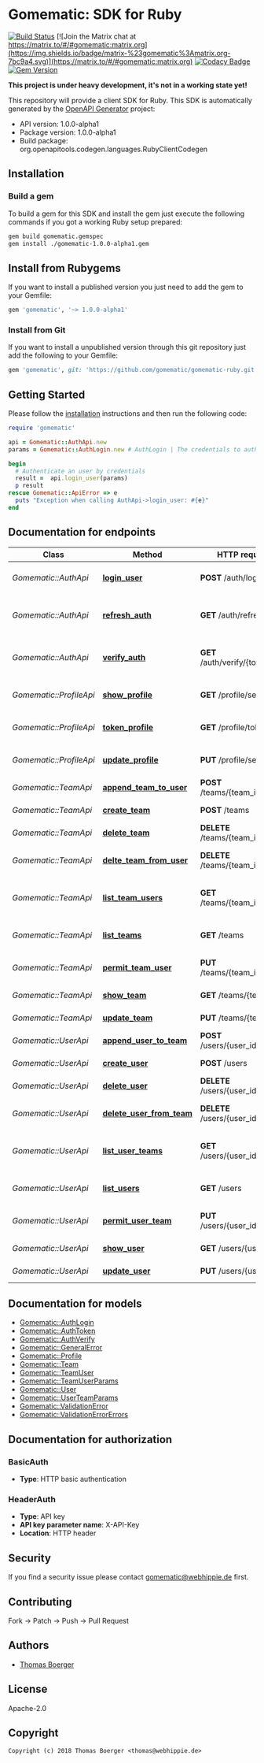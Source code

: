# Gomematic: SDK for Ruby

[![Build Status](https://cloud.drone.io/api/badges/gomematic/gomematic-ruby/status.svg)](https://cloud.drone.io/gomematic/gomematic-ruby)
[![Join the Matrix chat at https://matrix.to/#/#gomematic:matrix.org](https://img.shields.io/badge/matrix-%23gomematic%3Amatrix.org-7bc9a4.svg)](https://matrix.to/#/#gomematic:matrix.org)
[![Codacy Badge](https://api.codacy.com/project/badge/Grade/09ea59d774a94a4ab35ecfc14aed5720)](https://www.codacy.com/app/gomematic/gomematic-ruby?utm_source=github.com&amp;utm_medium=referral&amp;utm_content=gomematic/gomematic-ruby&amp;utm_campaign=Badge_Grade)
[![Gem Version](https://badge.fury.io/rb/gomematic.svg)](https://badge.fury.io/rb/gomematic)

**This project is under heavy development, it's not in a working state yet!**

This repository will provide a client SDK for Ruby. This SDK is automatically generated by the [OpenAPI Generator](https://openapi-generator.tech) project:

- API version: 1.0.0-alpha1
- Package version: 1.0.0-alpha1
- Build package: org.openapitools.codegen.languages.RubyClientCodegen


## Installation


### Build a gem

To build a gem for this SDK and install the gem just execute the following commands if you got a working Ruby setup prepared:

```bash
gem build gomematic.gemspec
gem install ./gomematic-1.0.0-alpha1.gem
```


## Install from Rubygems

If you want to install a published version you just need to add the gem to your Gemfile:

```ruby
gem 'gomematic', '~> 1.0.0-alpha1'
```


### Install from Git

If you want to install a unpublished version through this git repository just add the following to your Gemfile:

```ruby
gem 'gomematic', git: 'https://github.com/gomematic/gomematic-ruby.git'
```


## Getting Started

Please follow the [installation](#installation) instructions and then run the following code:

```ruby
require 'gomematic'

api = Gomematic::AuthApi.new
params = Gomematic::AuthLogin.new # AuthLogin | The credentials to authenticate

begin
  # Authenticate an user by credentials
  result =  api.login_user(params)
  p result
rescue Gomematic::ApiError => e
  puts "Exception when calling AuthApi->login_user: #{e}"
end

```


## Documentation for endpoints

Class | Method | HTTP request | Description
------------ | ------------- | ------------- | -------------
*Gomematic::AuthApi* | [**login_user**](docs/AuthApi.md#login_user) | **POST** /auth/login | Authenticate an user by credentials
*Gomematic::AuthApi* | [**refresh_auth**](docs/AuthApi.md#refresh_auth) | **GET** /auth/refresh | Refresh an auth token before it expires
*Gomematic::AuthApi* | [**verify_auth**](docs/AuthApi.md#verify_auth) | **GET** /auth/verify/{token} | Verify validity for an authentication token
*Gomematic::ProfileApi* | [**show_profile**](docs/ProfileApi.md#show_profile) | **GET** /profile/self | Retrieve an unlimited auth token
*Gomematic::ProfileApi* | [**token_profile**](docs/ProfileApi.md#token_profile) | **GET** /profile/token | Retrieve an unlimited auth token
*Gomematic::ProfileApi* | [**update_profile**](docs/ProfileApi.md#update_profile) | **PUT** /profile/self | Retrieve an unlimited auth token
*Gomematic::TeamApi* | [**append_team_to_user**](docs/TeamApi.md#append_team_to_user) | **POST** /teams/{team_id}/users | Assign a user to team
*Gomematic::TeamApi* | [**create_team**](docs/TeamApi.md#create_team) | **POST** /teams | Create a new team
*Gomematic::TeamApi* | [**delete_team**](docs/TeamApi.md#delete_team) | **DELETE** /teams/{team_id} | Delete a specific team
*Gomematic::TeamApi* | [**delte_team_from_user**](docs/TeamApi.md#delte_team_from_user) | **DELETE** /teams/{team_id}/users | Remove a user from team
*Gomematic::TeamApi* | [**list_team_users**](docs/TeamApi.md#list_team_users) | **GET** /teams/{team_id}/users | Fetch all users assigned to team
*Gomematic::TeamApi* | [**list_teams**](docs/TeamApi.md#list_teams) | **GET** /teams | Fetch all available teams
*Gomematic::TeamApi* | [**permit_team_user**](docs/TeamApi.md#permit_team_user) | **PUT** /teams/{team_id}/users | Update user perms for team
*Gomematic::TeamApi* | [**show_team**](docs/TeamApi.md#show_team) | **GET** /teams/{team_id} | Fetch a specific team
*Gomematic::TeamApi* | [**update_team**](docs/TeamApi.md#update_team) | **PUT** /teams/{team_id} | Update a specific team
*Gomematic::UserApi* | [**append_user_to_team**](docs/UserApi.md#append_user_to_team) | **POST** /users/{user_id}/teams | Assign a team to user
*Gomematic::UserApi* | [**create_user**](docs/UserApi.md#create_user) | **POST** /users | Create a new user
*Gomematic::UserApi* | [**delete_user**](docs/UserApi.md#delete_user) | **DELETE** /users/{user_id} | Delete a specific user
*Gomematic::UserApi* | [**delete_user_from_team**](docs/UserApi.md#delete_user_from_team) | **DELETE** /users/{user_id}/teams | Remove a team from user
*Gomematic::UserApi* | [**list_user_teams**](docs/UserApi.md#list_user_teams) | **GET** /users/{user_id}/teams | Fetch all teams assigned to user
*Gomematic::UserApi* | [**list_users**](docs/UserApi.md#list_users) | **GET** /users | Fetch all available users
*Gomematic::UserApi* | [**permit_user_team**](docs/UserApi.md#permit_user_team) | **PUT** /users/{user_id}/teams | Update team perms for user
*Gomematic::UserApi* | [**show_user**](docs/UserApi.md#show_user) | **GET** /users/{user_id} | Fetch a specific user
*Gomematic::UserApi* | [**update_user**](docs/UserApi.md#update_user) | **PUT** /users/{user_id} | Update a specific user


## Documentation for models

 - [Gomematic::AuthLogin](docs/AuthLogin.md)
 - [Gomematic::AuthToken](docs/AuthToken.md)
 - [Gomematic::AuthVerify](docs/AuthVerify.md)
 - [Gomematic::GeneralError](docs/GeneralError.md)
 - [Gomematic::Profile](docs/Profile.md)
 - [Gomematic::Team](docs/Team.md)
 - [Gomematic::TeamUser](docs/TeamUser.md)
 - [Gomematic::TeamUserParams](docs/TeamUserParams.md)
 - [Gomematic::User](docs/User.md)
 - [Gomematic::UserTeamParams](docs/UserTeamParams.md)
 - [Gomematic::ValidationError](docs/ValidationError.md)
 - [Gomematic::ValidationErrorErrors](docs/ValidationErrorErrors.md)


## Documentation for authorization


### BasicAuth

- **Type**: HTTP basic authentication

### HeaderAuth


- **Type**: API key
- **API key parameter name**: X-API-Key
- **Location**: HTTP header


## Security

If you find a security issue please contact gomematic@webhippie.de first.


## Contributing

Fork -> Patch -> Push -> Pull Request


## Authors

* [Thomas Boerger](https://github.com/tboerger)


## License

Apache-2.0


## Copyright

```
Copyright (c) 2018 Thomas Boerger <thomas@webhippie.de>
```
